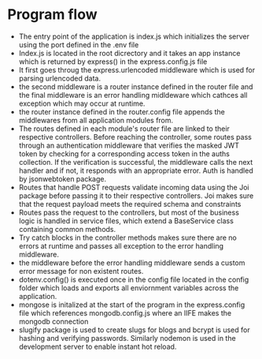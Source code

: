 # Program flow
  - The entry point of the application is index.js which initializes the server using the port defined in the .env file
  - Index.js is located in the root dicrectory and it takes an app instance which is returned by express() in the express.config.js file
  - It first goes throug the express.urlencoded middleware which is used for parsing urlencoded data.
  - the second middleware is a router instance defined in the router file and the final middleware is an error handling midldeware which cathces all exception which may occur at runtime.
  - the router instance defined in the router.config file appends the middlewares from all application modules from.
  - The routes defined in each module's router file are linked to their respective controllers. Before reaching the controller, some routes pass through an authentication middleware that verifies the masked JWT token by checking for a corresponding access token in the auths collection. If the verification is successful, the middleware calls the next handler and if not, it responds with an appropriate error. Auth is handled by jsonwebtoken package.
  - Routes that handle POST requests validate incoming data using the Joi package before passing it to their respective controllers. Joi makes sure that the request payload meets the required schema and constraints
  - Routes pass the request to the controllers, but most of the business logic is handled in service files, which extend a BaseService class containing common methods.
  - Try catch blocks in the controller methods makes sure there are no errors at runtime and passes all exception to the error handling middleware.
  - the middleware before the error handling middleware sends a custom error message for non existent routes.
  - dotenv.config() is executed once in the config file located in the config folder which loads and exports all enviornment variables across the application.
  - mongose is initalized at the start of the program in the express.config file which references mongodb.config.js where an IIFE makes the mongodb connection
  - slugify package is used to create slugs for blogs and bcrypt is used for hashing and verifying passwords. Similarly nodemon is used in the development server to enable instant hot reload. 